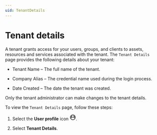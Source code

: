```yaml
---
uid: TenantDetails
---
```


# Tenant details

A tenant grants access for your users, groups, and clients to assets, resources and services associated with the tenant. The `Tenant Details` page provides the following details about your tenant:

- Tenant Name – The full name of the tenant.

- Company Alias – The credential name used during the login process.

- Date Created – The date the tenant was created.

Only the tenant administrator can make changes to the tenant details.

To view the `Tenant Details` page, follow these steps:

1. Select the **User profile** icon ![Card view](images/profile-icon.png).

2. Select **Tenant Details**.
